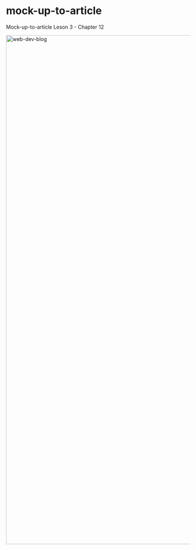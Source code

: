 # mock-up-to-article
Mock-up-to-article
Leson 3 - Chapter 12

<img width="1392" alt="web-dev-blog" src="https://user-images.githubusercontent.com/22833729/35766880-b2144602-08e0-11e8-88c4-4ad9b6e7a4c1.png">
